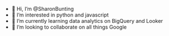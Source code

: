 - 👋 Hi, I’m @SharonBunting
- 👀 I’m interested in python and javascript
- 🌱 I’m currently learning data analytics on BigQuery and Looker
- 💞️ I’m looking to collaborate on all things Google
<!---
SharonBunting/SharonBunting is a ✨ special ✨ repository because its `README.md` (this file) appears on your GitHub profile.
You can click the Preview link to take a look at your changes.
--->
